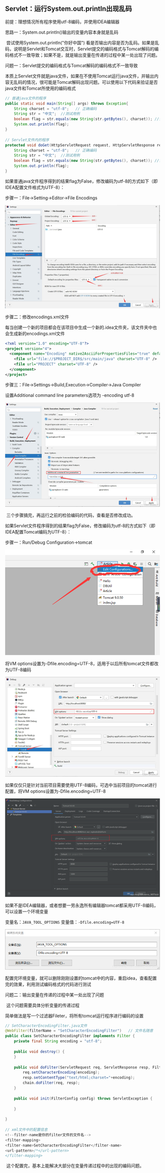 ## Servlet：运行System.out.println出现乱码

前提：理想情况所有程序使用utf-8编码，并使用IDEA编辑器

思路一：System.out.println()输出的变量内容本身就是乱码

​	尝试使用System.out.println("你好中国") 看是否输出内容是否为乱码。如果是乱码，说明是Servlet和Tomcat交互时，Servlet提交的编码格式与Tomcat解码的编码格式不一致导致；如果不是，就是输出变量在传递的过程中某一处出现了问题。

问题一：Servlet提交的编码格式与Tomcat解码的编码格式不一致导致

​	本质上Servlet文件就是java文件，如果在不使用Tomcat运行java文件，并输出内容无乱码的情况，很可能是Tomcat解码出现问题。可以使用以下代码来验证是否java文件和Tomcat所使用的编码格式

```java
// 普通java文件的程序
public static void main(String[] args) throws Exception{	
    String charset = "utf-8";	// 正确编码
    String str = "中文";	//测试用例
    boolean flag = str.equals(new String(str.getBytes(), charset));	//语句需要处理异常，可选择throws Exception
    System.out.println(flag);
}

// Servlet文件内的程序
protected void doGet(HttpServletRequest request, HttpServletResponse response) throws ServletException, IOException {
    String charset = "utf-8";	// 正确编码
    String str = "中文";	//测试用例
    boolean flag = str.equals(new String(str.getBytes(), charset));	//语句需要处理异常，可选择throws Exception
    System.out.println(flag);
}
```

​	如果普通java文件程序得到的结果flag为False，修改编码为utf-8的方式如下（即IDEA配置文件格式为UTF-8）：

步骤一：File->Setting->Editor->File Encodings

![img](https://github.com/afroginawell/BlogImages/blob/main/Servlet运行System.out.println出现乱码1.jpg)

步骤二：修改encodings.xml文件

​	每当创建一个新的项目都会在该项目中生成一个新的.idea文件夹，该文件夹中也会生成新的encodings.xml文件

```xml
<?xml version="1.0" encoding="UTF-8"?>
<project version="4">
  <component name="Encoding" native2AsciiForPropertiesFiles="true" defaultCharsetForPropertiesFiles="UTF-8">
    <file url="file://$PROJECT_DIR$/src/main/java" charset="UTF-8" />
    <file url="PROJECT" charset="UTF-8" />
  </component>
</project>
```

步骤三：File->Settings->Build,Execution->Compiler->Java Compiler

设置Additional command line parameters选项为 -encoding utf-8

![img](https://github.com/afroginawell/BlogImages/blob/main/Servlet运行System.out.println出现乱码2.jpg)

​	三个步骤搞完，再运行之前的检验编码的代码，查看是否修改成功。

​	如果Servlet文件程序得到的结果flag为False，修改编码为utf-8的方式如下（即IDEA配置Tomcat编码为UTF-8）：

步骤一：Run/Debug Configuration->tomcat

![img](https://github.com/afroginawell/BlogImages/blob/main/Servlet运行System.out.println出现乱码4.jpg)

将VM options设置为-Dfile.encoding=UTF-8，适用于以后所有tomcat文件都改为UTF-8编码 

![img](https://github.com/afroginawell/BlogImages/blob/main/Servlet运行System.out.println出现乱码3.jpg)

如果仅仅只是针对当前项目需要使用UTF-8编码，可选中当前项目的tomcat进行配置，将VM options设置为-Dfile.encoding=UTF-8

![img](https://github.com/afroginawell/BlogImages/blob/main/Servlet运行System.out.println出现乱码5.jpg)

如果不是IDEA编辑器，或者想要一劳永逸所有编辑器tomcat都采用UTF-8编码，可以设置一个环境变量

变量名：`JAVA_TOOL_OPTIONS`
变量值：`-Dfile.encoding=UTF-8`

![img](https://github.com/afroginawell/BlogImages/blob/main/Servlet运行System.out.println出现乱码6.jpg)

配置完环境变量，就可以删除刚刚设置的tomcat中的内容，重启idea，查看配置完的效果，利用测试编码格式的代码进行测试

问题二：输出变量在传递的过程中某一处出现了问题

​	这个问题需要具体分析变量的传递过程

​	简单做法是写一个过滤器Fileter，将所有tomcat运行程序进行编码的设置

```java
// SetCharacterEncodingFilter.java文件
@WebFilter(filterName = "SetCharacterEncodingFilter")	// 文件名随意
public class SetCharacterEncodingFilter implements Filter {
    private final String encoding = "utf-8";

    public void destroy() {
    }

    public void doFilter(ServletRequest req, ServletResponse resp, FilterChain chain) throws ServletException, IOException {
        req.setCharacterEncoding(encoding);
        resp.setContentType("text/html;charset="+encoding);
        chain.doFilter(req, resp);
    }

    public void init(FilterConfig config) throws ServletException {

    }

}

// xml文件中的配置信息
<!--filter-name是你的filter文件的文件名-->
<filter-mapping>
<filter-name>SetCharacterEncodingFilter</filter-name>
<url-pattern>/*</url-pattern>
</filter-mapping>
```

​	这个配置完，基本上能解决大部分在变量传递过程中的出现的编码问题。
